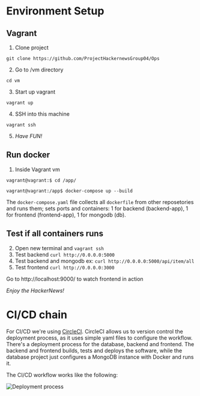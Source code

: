 # Environment Setup

## Vagrant

1. Clone project

``` git clone https://github.com/ProjectHackernewsGroup04/Ops ```

2. Go to /vm directory

``` cd vm ```

3. Start up vagrant

``` vagrant up ```

4. SSH into this machine

``` vagrant ssh ```

5. _Have FUN!_

## Run docker 

1. Inside Vagrant vm


```vagrant@vagrant:$ cd /app/ ```

```vagrant@vagrant:/app$ docker-compose up --build```

The `docker-compose.yaml` file collects all `dockerfile` from other reposetories and runs them; sets ports and containers:
1 for backend (backend-app), 1 for frontend (frontend-app), 1 for mongodb (db).

## Test if all containers runs

2. Open new terminal and `vagrant ssh`
3. Test backend `curl http://0.0.0.0:5000`
4. Test backend and mongodb ex: `curl http://0.0.0.0:5000/api/item/all`
5. Test frontend `curl http://0.0.0.0:3000`

Go to http://localhost:9000/ to watch frontend in action

_Enjoy the HackerNews!_


# CI/CD chain
For CI/CD we're using [CircleCI](https://circleci.com/). 
CircleCI allows us to version control the deployment process, as it uses simple yaml files to configure the workflow.
There's a deployment process for the database, backend and frontend. The backend and frontend builds, tests and deploys the software, 
while the database project just configures a MongoDB instance with Docker and runs it.

The CI/CD workflow works like the following:

![Deployment process](https://raw.githubusercontent.com/ProjectHackernewsGroup04/Ops/master/deployment-process.png)
